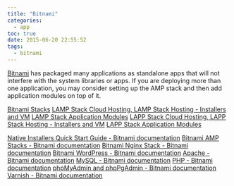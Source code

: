 ```yaml
---
title: "Bitnami"
categories:
  - app
toc: true
date: 2015-06-20 22:55:52
tags:
  - bitnami
---
```


[Bitnami](https://bitnami.com) has packaged many applications as standalone apps that will not interfere with the system libraries or apps.
If you are deploying more than one application, you may consider setting up the AMP stack and then add application modules on top of it.

[Bitnami Stacks](https://bitnami.com/stacks)
[LAMP Stack Cloud Hosting, LAMP Stack Hosting - Installers and VM](https://bitnami.com/stack/lamp)
[LAMP Stack Application Modules](https://bitnami.com/stack/lamp/modules)
[LAPP Stack Cloud Hosting, LAPP Stack Hosting - Installers and VM](https://bitnami.com/stack/lapp)
[LAPP Stack Application Modules](https://bitnami.com/stack/lapp/modules)

[Native Installers Quick Start Guide - Bitnami documentation](https://wiki.bitnami.com/Native_Installers_Quick_Start_Guide)
[Bitnami AMP Stacks - Bitnami documentation](https://wiki.bitnami.com/Infrastructure_Stacks/BitNami_AMP_Stacks)
[Bitnami Nginx Stack - Bitnami documentation](https://wiki.bitnami.com/Infrastructure_Stacks/Bitnami_Nginx_Stack)
[Bitnami WordPress - Bitnami documentation](https://wiki.bitnami.com/Applications/BitNami_WordPress)
[Apache - Bitnami documentation](https://wiki.bitnami.com/Components/Apache)
[MySQL - Bitnami documentation](https://wiki.bitnami.com/Components/MySQL)
[PHP - Bitnami documentation](https://wiki.bitnami.com/Components/PHP)
[phpMyAdmin and phpPgAdmin - Bitnami documentation](https://wiki.bitnami.com/Components/phpMyAdmin_and_phpPgAdmin)
[Varnish - Bitnami documentation](https://wiki.bitnami.com/Components/Varnish)

